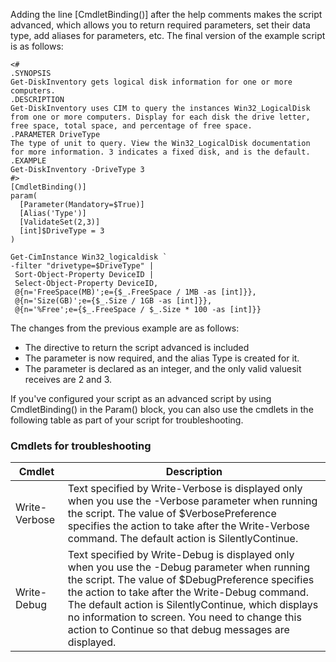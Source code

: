 
Adding the line [CmdletBinding()] after the help comments makes the script advanced, which allows you to return required parameters, set their data type, add aliases for parameters, etc.
The final version of the example script is as follows:
``` pwsh
<#
.SYNOPSIS
Get-DiskInventory gets logical disk information for one or more computers.
.DESCRIPTION
Get-DiskInventory uses CIM to query the instances Win32_LogicalDisk from one or more computers. Display for each disk the drive letter, free space, total space, and percentage of free space.
.PARAMETER DriveType
The type of unit to query. View the Win32_LogicalDisk documentation for more information. 3 indicates a fixed disk, and is the default.
.EXAMPLE
Get-DiskInventory -DriveType 3
#>
[CmdletBinding()]
param(
  [Parameter(Mandatory=$True)]
  [Alias('Type')]
  [ValidateSet(2,3)]
  [int]$DriveType = 3
)

Get-CimInstance Win32_logicaldisk `
-filter "drivetype=$DriveType" |
 Sort-Object-Property DeviceID |
 Select-Object-Property DeviceID,
 @{n='FreeSpace(MB)';e={$_.FreeSpace / 1MB -as [int]}},
 @{n='Size(GB)';e={$_.Size / 1GB -as [int]}},
 @{n='%Free';e={$_.FreeSpace / $_.Size * 100 -as [int]}}

```

The changes from the previous example are as follows:

+ The directive to return the script advanced is included
+ The parameter is now required, and the alias Type is created for it.
+ The parameter is declared as an integer, and the only valid values ​​it receives are 2 and 3.

If you've configured your script as an advanced script by using CmdletBinding() in the Param() block, you can also use the cmdlets in the following table as part of your script for troubleshooting.

### Cmdlets for troubleshooting

|Cmdlet|	Description|
| --- | --- |
|Write-Verbose|	Text specified by Write-Verbose is displayed only when you use the -Verbose parameter when running the script. The value of $VerbosePreference specifies the action to take after the Write-Verbose command. The default action is SilentlyContinue.|
|Write-Debug|	Text specified by Write-Debug is displayed only when you use the -Debug parameter when running the script. The value of $DebugPreference specifies the action to take after the Write-Debug command. The default action is SilentlyContinue, which displays no information to screen. You need to change this action to Continue so that debug messages are displayed.|